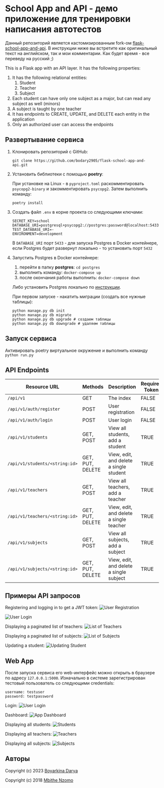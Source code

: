 # School App and API - демо приложение для тренировки написания автотестов

Данный репозиторий является кастомизированным fork-ом
[flask-school-app-and-api](https://github.com/mbithenzomo/flask-school-app-and-api). В инструкции ниже вы встретите как
оригинальный текст на английском, так и мои комментарии. Как будет время - все переведу на русский ;)

This is a Flask app with an API layer. It has the following properties:

1. It has the following relational entities:
    1. Student
    2. Teacher
    3. Subject
2. Each student can have only one subject as a major, but can read any subject as well (minors)
3. A subject is taught by one teacher
4. It has endpoints to CREATE, UPDATE, and DELETE each entity in the application
5. Only an authorized user can access the endpoints

## Развертывание сервиса

1. Клонировать репозиторий с GitHub:

   ```
   git clone https://github.com/bodary2905/flask-school-app-and-api.git
   ```

2. Установить библиотеки с помощью **poetry**:

   При установке на Linux - в `pyproject.toml` раскомментировать `psycopg2-binary` и закомментировать `psycopg2`. Затем
   выполнить команду:
   ```
   poetry install
   ```


3. Создать файл `.env` в корне проекта со следующими ключами:

   ```
   SECRET_KEY=school
   DATABASE_URI=postgresql+psycopg2://postgres:password@localhost:5433/school_dev
   TEST_DATABASE_URI=-
   ENVIRONMENT=development
   ```
   В `DATABASE_URI` порт `5433` - для запуска Postgres в Docker контейнере, если Postgres будет развернут локально - то
   установить порт `5432`

3. Запустить Postgres в Docker контейнере:

    1. перейти в папку **postgres**: `cd postgres`
    2. выполнить команду: `docker-compose up`
    3. после окончания работы выполнить: `docker-compose down`

   Либо установить Postgres локально
   по [инструкции](https://winitpro.ru/index.php/2019/10/25/ustanovka-nastrojka-postgresql-v-windows/).

   При первом запуске - накатить миграции (создать все нужные таблицы):

   ```
   python manage.py db init
   python manage.py db migrate
   python manage.py db upgrade # создаем таблицы
   python manage.py db downgrade # удаляем таблицы
   ```

## Запуск сервиса

Активировать poetry виртуальное окружение и выполнить команду ```python run.py```

## API Endpoints

| Resource URL                   | Methods          | Description                             | Requires Token |
|--------------------------------|------------------|-----------------------------------------|----------------|
| `/api/v1`                      | GET              | The index                               | FALSE          |
| `/api/v1/auth/register`        | POST             | User registration                       | FALSE          |
| `/api/v1/auth/login`           | POST             | User login                              | FALSE          |
| `/api/v1/students`             | GET, POST        | View all students, add a student        | TRUE           |
| `/api/v1/students/<string:id>` | GET, PUT, DELETE | View, edit, and delete a single student | TRUE           |
| `/api/v1/teachers`             | GET, POST        | View all teachers, add a teacher        | TRUE           |
| `/api/v1/teachers/<string:id>` | GET, PUT, DELETE | View, edit, and delete a single teacher | TRUE           |
| `/api/v1/subjects`             | GET, POST        | View all subjects, add a subject        | TRUE           |
| `/api/v1/subjects/<string:id>` | GET, PUT, DELETE | View, edit, and delete a single subject | TRUE           |

## Примеры API запросов

Registering and logging in to get a JWT token:
![User Registration](screenshots/api_register.png)

![User Login](screenshots/api_login.png)

Displaying a paginated list of teachers:
![List of Teachers](screenshots/api_list_teachers.png)

Displaying a paginated list of subjects:
![List of Subjects](screenshots/api_list_subjects.png)

Updating a student:
![Updating Student](screenshots/api_update_student.png)

## Web App

После запуска сервиса его web-интерфейс можно открыть в браузере по адресу `127.0.0.1:5000`. Изначально в системе
зарегистрирован тестовый пользователь со следующими credentials:

```
username: testuser
password: testpassword
```

Login:
![User Login](screenshots/app_login.png)

Dashboard:
![App Dashboard](screenshots/app_dashboard.png)

Displaying all students:
![Students](screenshots/app_students.png)

Displaying all teachers:
![Teachers](screenshots/app_teachers.png)

Displaying all subjects:
![Subjects](screenshots/app_subjects.png)

## Авторы

Copyright (c) 2023 [Boyarkina Darya](https://github.com/bodary2905)

Copyright (c) 2018 [Mbithe Nzomo](https://github.com/mbithenzomo)

